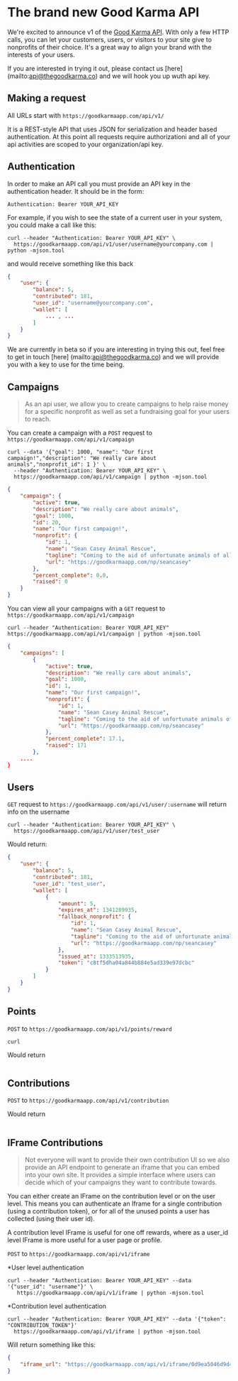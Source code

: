 The brand new Good Karma API
=============================

We're excited to announce v1 of the [Good Karma API](http://goodkarmaapp.com). With only a few HTTP calls, you can let your customers, users, or visitors to your site give to nonprofits of their choice. It's a great way to align your brand with the interests of your users.

If you are interested in trying it out, please contact us [here] (mailto:api@thegoodkarma.co) and we will hook you up wuth api key.

Making a request
-----------------

All URLs start with `https://goodkarmaapp.com/api/v1/`

It is a REST-style API that uses JSON for serialization and header based authentication. At this point all requests require authorizationi and all of your api activities are scoped to your organization/api key.

Authentication
---------------

In order to make an API call you must provide an API key in the authentication header. It should be in the form:

`Authentication: Bearer YOUR_API_KEY`

For example, if you wish to see the state of a current user in your system, you could make a call like this:

```shell
curl --header "Authentication: Bearer YOUR_API_KEY" \
  https://goodkarmaapp.com/api/v1/user/username@yourcompany.com | python -mjson.tool
```

and would receive something like this back

```json
{
    "user": {
        "balance": 5, 
        "contributed": 181, 
        "user_id": "username@yourcompany.com", 
        "wallet": [
            ... , ...
        ]
    } 
}
```

We are currently in beta so if you are interesting in trying this out, feel free to get in touch [here] (mailto:api@thegoodkarma.co) and we will provide you with a key to use for the time being.

Campaigns
---------

>As an api user, we allow you to create campaigns to help raise money for a specific nonprofit as well as set a fundraising goal for your users to reach.

You can create a campaign with a `POST` request to `https://goodkarmaapp.com/api/v1/campaign`

```shell
curl --data '{"goal": 1000, "name": "Our first campaign!","description": "We really care about animals","nonprofit_id": 1 }' \
  --header "Authentication: Bearer YOUR_API_KEY" \
  https://goodkarmaapp.com/api/v1/campaign | python -mjson.tool
```

```json
{
    "campaign": {
        "active": true, 
        "description": "We really care about animals", 
        "goal": 1000, 
        "id": 20, 
        "name": "Our first campaign!", 
        "nonprofit": {
            "id": 1, 
            "name": "Sean Casey Animal Rescue", 
            "tagline": "Coming to the aid of unfortunate animals of all kinds", 
            "url": "https://goodkarmaapp.com/np/seancasey"
        }, 
        "percent_complete": 0.0, 
        "raised": 0
    }
}
```
You can view all your campaigns with a `GET` request to `https://goodkarmaapp.com/api/v1/campaign`

```shell
curl --header "Authentication: Bearer YOUR_API_KEY" https://goodkarmaapp.com/api/v1/campaign | python -mjson.tool
```

```json
{
    "campaigns": [
        {
            "active": true, 
            "description": "We really care about animals", 
            "goal": 1000, 
            "id": 1, 
            "name": "Our first campaign!", 
            "nonprofit": {
                "id": 1, 
                "name": "Sean Casey Animal Rescue", 
                "tagline": "Coming to the aid of unfortunate animals of all kinds", 
                "url": "https://goodkarmaapp.com/np/seancasey"
            }, 
            "percent_complete": 17.1, 
            "raised": 171
        }, 
	....
}
```

Users
-----

`GET` request to `https://goodkarmaapp.com/api/v1/user/:username` will return info on the username

```shell
curl --header "Authentication: Bearer YOUR_API_KEY" \
  https://goodkarmaapp.com/api/v1/user/test_user
```

Would return:

```json
{
    "user": {
        "balance": 5, 
        "contributed": 181,
        "user_id": "test_user", 
        "wallet": [
            {
                "amount": 5, 
                "expires_at": 1341289935, 
                "fallback_nonprofit": {
                    "id": 1, 
                    "name": "Sean Casey Animal Rescue", 
                    "tagline": "Coming to the aid of unfortunate animals of all kinds", 
                    "url": "https://goodkarmaapp.com/np/seancasey"
                }, 
                "issued_at": 1333513935, 
                "token": "c8tf5dha04a844b884e5ad339e97dcbc"
            }
        ]
    }
}
```

Points
------

`POST` to `https://goodkarmaapp.com/api/v1/points/reward`

```shell
curl
```

Would return 

```json
```

Contributions
-------------

`POST` to `https://goodkarmaapp.com/api/v1/contribution`

Would return

```json
```

IFrame Contributions
---------------------

>Not everyone will want to provide their own contribution UI so we also provide an API endpoint to generate an iframe that you can embed into your own site. It provides a simple interface where users can decide which of your campaigns they want to contribute towards.

You can either create an IFrame on the contribution level or on the user level. This means you can authenticate an Iframe for a single contribution (using a contribution token), or for all of the unused points a user has collected (using their user id).

A contribution level IFrame is useful for one off rewards, where as a user_id level IFrame is more useful for a user page or profile.

`POST` to `https://goodkarmaapp.com/api/v1/iframe`

*User level authentication

```shell
curl --header "Authentication: Bearer YOUR_API_KEY" --data '{"user_id": "username"}' \
   https://goodkarmaapp.com/api/v1/iframe | python -mjson.tool
```
*Contribution level authentication

```shell
curl --header "Authentication: Bearer YOUR_API_KEY" --data '{"token": "CONTRIBUTION_TOKEN"}'
  https://goodkarmaapp.com/api/v1/iframe | python -mjson.tool
```

Will return something like this:

```json
{
    "iframe_url": "https://goodkarmaapp.com/api/v1/iframe/0d9ea5046d9d4019b58a12835d682642"
}
```


